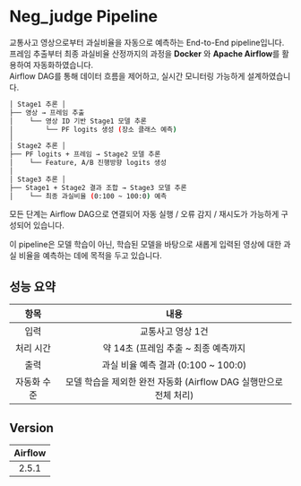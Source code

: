 # Neg_judge Pipeline

교통사고 영상으로부터 과실비율을 자동으로 예측하는 End-to-End pipeline입니다.<br>
프레임 추출부터 최종 과실비율 산정까지의 과정을 **Docker** 와 **Apache Airflow**를 활용하여 자동화하였습니다.<br>
Airflow DAG를 통해 데이터 흐름을 제어하고, 실시간 모니터링 가능하게 설계하였습니다.


```bash
│ Stage1 추론 │
├── 영상 → 프레임 추출
│    └── 영상 ID 기반 Stage1 모델 추론
│        └── PF logits 생성 (장소 클래스 예측)
│
│ Stage2 추론 │
├── PF logits + 프레임 → Stage2 모델 추론
│    └── Feature, A/B 진행방향 logits 생성
│
│ Stage3 추론 │
├── Stage1 + Stage2 결과 조합 → Stage3 모델 추론
│    └── 최종 과실비율 (0:100 ~ 100:0) 예측

```

모든 단계는 Airflow DAG으로 연결되어 자동 실행 / 오류 감지 / 재시도가 가능하게 구성되어 있습니다.

이 pipeline은 모델 학습이 아닌, 학습된 모델을 바탕으로 새롭게 입력된 영상에 대한 과실 비율을 예측하는 데에 목적을 두고 있습니다.

## 성능 요약

| 항목 | 내용 |
|:------:|:------:|
|입력 | 교통사고 영상 1건 |
|처리 시간 | 약 14초 (프레임 추출 ~ 최종 예측까지 |
|출력 | 과실 비율 예측 결과 (0:100 ~ 100:0) |
|자동화 수준 | 모델 학습을 제외한 완전 자동화 (Airflow DAG 실행만으로 전체 처리) |


## Version
| Airflow |
|:----:|
| 2.5.1 |
